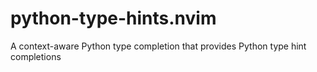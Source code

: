 # python-type-hints.nvim
A context-aware Python type completion that provides Python type hint completions
